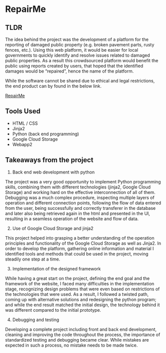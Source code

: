 # RepairMe

## TLDR

The idea behind the project was the development of a platform for the reporting of damaged public property (e.g. broken pavement parts, rusty fences, etc.). Using this web platform, it would be easier for local governments to quickly identify and resolve issues related to damaged public properties. As a result this crowdsourced platform would benefit the public using reports created by users, that hoped that the identified damages would be “repaired”, hence the name of the platform.

While the software cannot be shared due to ethical and legal restrictions, the end product can by found in the below link.

[RepairMe](https://apad-pk8943-python.appspot.com/)

## Tools Used
- HTML / CSS
- Jinja2
- Python (back end programming)
- Google Cloud Storage
- Webapp2

## Takeaways from the project

1. Back end web development with python

The project was a very good opportunity to implement Python programming skills, combining them with different technologies (jinja2, Google Cloud Storage) and working hard on the effective interconnection of all of them. Debugging was a much complex procedure, inspecting multiple layers of operation and different connection points, following the flow of data entered from the user, being successfully and correctly transferer in the database and later also being retrieved again in the html and presented in the UI, resulting in a seamless operation of the website and flow of data.

2. Use of Google Cloud Storage and jinja2

This project helped into grasping a better understanding of the operation principles and functionality of the Google Cloud Storage as well as Jinja2. In order to develop the platform, gathering online information and material I identified tools and methods that could be used in the project, moving steadily one step at a time.

3. Implementation of the designed framework

While having a great start on the project, defining the end goal and the framework of the website, I faced many difficulties in the implementation stage, recognizing design problems that were even based on restrictions of the technologies that were used. As a result, I followed a twisted path, coming up with alternative solutions and redesigning the python program; and while the end result matched the initial design, the technology behind it was different compared to the initial prototype.

4. Debugging and testing

Developing a complete project including front and back end development, cleaning and improving the code throughout the process, the importance of standardized testing and debugging became clear. While mistakes are expected in such a process, no mistake needs to be made twice. 
